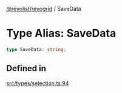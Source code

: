 [@revolist/revogrid](README.md) / SaveData

# Type Alias: SaveData

```ts
type SaveData: string;
```

## Defined in

[src/types/selection.ts:94](https://github.com/revolist/revogrid/blob/21cf5bd8103ee03a0cd211a424e38941bf038335/src/types/selection.ts#L94)
